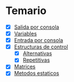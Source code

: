 # Temario

- [x] [Salida por consola](temario/salida-por-consola.md)
- [x] [Variables](temario/variables.md)
- [x] [Entrada por consola](temario/entrada-por-consola.md)
- [x] [Estructuras de control](temario/estructuras-control.md)
  - [x] [Alternativas](temario/estructuras-alternativas.md)
  - [x] [Repetitivas](temario/estructuras-repetitivas.md)
- [x] [Matrices](temario/matrices.md)
- [x] [Metodos estaticos](temario/metodos-estaticos.md)
